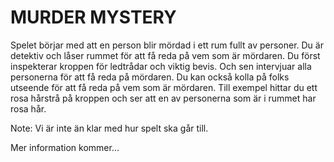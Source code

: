 
# MURDER MYSTERY

Spelet börjar med att en person blir mördad i ett rum fullt av personer. Du är detektiv och låser rummet för att få reda på vem som är mördaren. Du först inspekterar kroppen för ledtrådar och viktig bevis. Och sen intervjuar alla personerna för att få reda på mördaren. Du kan också kolla på folks utseende för att få reda på vem som är mördaren. Till exempel hittar du ett rosa hårstrå på kroppen och ser att en av personerna som är i rummet har rosa hår.

Note: Vi är inte än klar med hur spelt ska går till. 

Mer information kommer...
